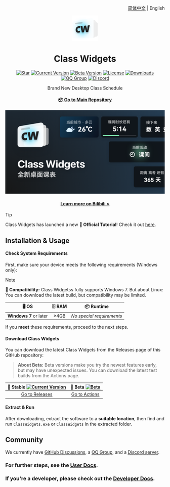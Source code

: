<div align="right">
<a href="/profile/README.md">简体中文</a> | English
</div>

<p align="center">
    <img width="16%" align="center" src="img/favicon.png" alt="logo">
</p>
    <h1 align="center">
    Class Widgets
</h1>

<div align="center">

[![Star](https://img.shields.io/github/stars/Class-Widgets/Class-Widgets?style=for-the-badge&color=orange&label=Star)](https://github.com/Class-Widgets/Class-Widgets)
[![Current Version](https://img.shields.io/github/v/release/Class-Widgets/Class-Widgets?style=for-the-badge&color=purple&label=Current%20Version)](https://github.com/Class-Widgets/Class-Widgets/releases/latest)
[![Beta Version](https://img.shields.io/github/v/tag/Class-Widgets/Class-Widgets?include_prereleases&label=Beta&color=yellow&style=for-the-badge)](https://github.com/Class-Widgets/Class-Widgets/releases)
[![License](https://img.shields.io/badge/license-GPLv3-blue.svg?label=License&style=for-the-badge)](https://github.com/Class-Widgets/Class-Widgets)
[![Downloads](https://img.shields.io/github/downloads/Class-Widgets/Class-Widgets/total.svg?label=Downloads&color=green&style=for-the-badge)](https://github.com/Class-Widgets/Class-Widgets)
[![QQ Group](https://img.shields.io/badge/QQ群-169200380-blue.svg?logo=qq&color=blue&style=for-the-badge)](http://qm.qq.com/cgi-bin/qm/qr?_wv=1027&k=yHXKCAjOxlpTpJ4mNdXm0mxOneYUinRs&authKey=sd3%2F06iGdOZUjkXXPBeIzGnFDIeYwmdwuM8dhk25fi%2B1CUL32MkeN2EEfjdo2pzE&noverify=0&group_code=169200380)
[![Discord](https://img.shields.io/discord/1332636953719476284?style=for-the-badge&logo=discord&logoColor=ffffff&label=Discord%20Server&labelColor=5865f2)](https://discord.gg/EFF4PpqpqZ)

<p align="center">
    Brand New Desktop Class Schedule
</p>

#### [📦 Go to Main Repository](https://github.com/Class-Widgets/Class-Widgets)

![Banner](img/Banner.png)

#### [Learn more on Bilibili >](https://www.bilibili.com/video/BV1xwW9eyEGu/)

</div>

> [!TIP]
> Class Widgets has launched a new **📃 Official Tutorial**! Check it out [here](https://cwdocs.rinlit.cn/instruction/).

## Installation & Usage

#### Check System Requirements
First, make sure your device meets the following requirements (Windows only):

> [!NOTE]
> **🚧 Compatibility:** Class Widgetss fully supports Windows 7.
> But about Linux: You can download the latest build, but compatibility may be limited.

| **🖥️ OS** | **🗄️ RAM** | **📦 Runtime** |
| :-----: | :-----: | :------: |
| **Windows 7** or later | ≥4GB | *No special requirements* |

If you **meet** these requirements, proceed to the next steps.

#### Download Class Widgets
You can download the latest Class Widgets from the Releases page of this GitHub repository:
> **About Beta:** Beta versions make you try the newest features early, but may have unexpected issues. You can download the latest test builds from the Actions page.

|  **📃 Stable** [![Current Version](https://img.shields.io/github/v/release/Class-Widgets/Class-Widgets?style=flat-square&color=purple&label=Current%20Version)](https://github.com/Class-Widgets/Class-Widgets/releases/latest)  |  **🚧 Beta** [![Beta](https://img.shields.io/github/v/tag/Class-Widgets/Class-Widgets?include_prereleases&label=Beta&color=yellow&style=flat-square)](https://github.com/Class-Widgets/Class-Widgets/actions)  |
| :------------------------------: | :------------------------------: |
| [Go to Releases](https://github.com/Class-Widgets/Class-Widgets/releases) | [Go to Actions](https://github.com/Class-Widgets/Class-Widgets/actions) |

#### Extract & Run
After downloading, extract the software to a **suitable location**, then find and run `ClassWidgets.exe` or `ClassWidgets` in the extracted folder.

## Community
We currently have [GitHub Discussions](https://github.com/orgs/Class-Widgets/discussions), a [QQ Group](http://qm.qq.com/cgi-bin/qm/qr?_wv=1027&k=yHXKCAjOxlpTpJ4mNdXm0mxOneYUinRs&authKey=sd3%2F06iGdOZUjkXXPBeIzGnFDIeYwmdwuM8dhk25fi%2B1CUL32MkeN2EEfjdo2pzE&noverify=0&group_code=169200380), and a [Discord server](https://discord.gg/EFF4PpqpqZ).

### For further steps, see the [User Docs](https://cwdocs.rinlit.cn/about/).
### If you're a developer, please check out the [Developer Docs](https://cwdocs.rinlit.cn/dev/).